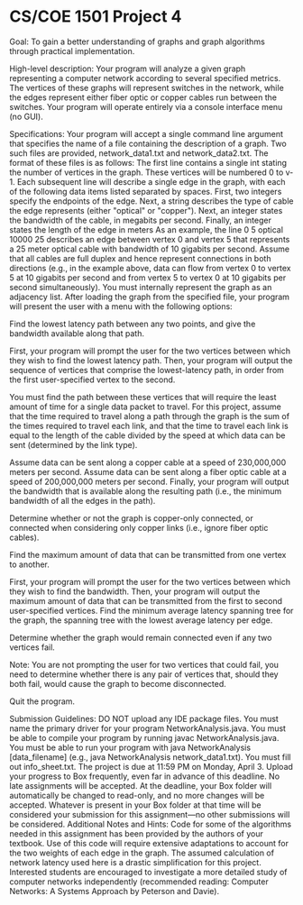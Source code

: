 # CS/COE 1501 Project 4
Goal:
To gain a better understanding of graphs and graph algorithms through practical implementation.

High-level description:
Your program will analyze a given graph representing a computer network according to several specified metrics. The vertices of these graphs will represent switches in the network, while the edges represent either fiber optic or copper cables run between the switches. Your program will operate entirely via a console interface menu (no GUI).

Specifications:
Your program will accept a single command line argument that specifies the name of a file containing the description of a graph. Two such files are provided, network_data1.txt and network_data2.txt. The format of these files is as follows:
The first line contains a single int stating the number of vertices in the graph. These vertices will be numbered 0 to v-1.
Each subsequent line will describe a single edge in the graph, with each of the following data items listed separated by spaces.
First, two integers specify the endpoints of the edge.
Next, a string describes the type of cable the edge represents (either "optical" or "copper").
Next, an integer states the bandwidth of the cable, in megabits per second.
Finally, an integer states the length of the edge in meters
As an example, the line 0 5 optical 10000 25 describes an edge between vertex 0 and vertex 5 that represents a 25 meter optical cable with bandwidth of 10 gigabits per second.
Assume that all cables are full duplex and hence represent connections in both directions (e.g., in the example above, data can flow from vertex 0 to vertex 5 at 10 gigabits per second and from vertex 5 to vertex 0 at 10 gigabits per second simultaneously).
You must internally represent the graph as an adjacency list.
After loading the graph from the specified file, your program will present the user with a menu with the following options:

Find the lowest latency path between any two points, and give the bandwidth available along that path.

First, your program will prompt the user for the two vertices between which they wish to find the lowest latency path.
Then, your program will output the sequence of vertices that comprise the lowest-latency path, in order from the first user-specified vertex to the second.

You must find the path between these vertices that will require the least amount of time for a single data packet to travel. For this project, assume that the time required to travel along a path through the graph is the sum of the times required to travel each link, and that the time to travel each link is equal to the length of the cable divided by the speed at which data can be sent (determined by the link type).

Assume data can be sent along a copper cable at a speed of 230,000,000 meters per second.
Assume data can be sent along a fiber optic cable at a speed of 200,000,000 meters per second.
Finally, your program will output the bandwidth that is available along the resulting path (i.e., the minimum bandwidth of all the edges in the path).

Determine whether or not the graph is copper-only connected, or connected when considering only copper links (i.e., ignore fiber optic cables).

Find the maximum amount of data that can be transmitted from one vertex to another.

First, your program will prompt the user for the two vertices between which they wish to find the bandwidth.
Then, your program will output the maximum amount of data that can be transmitted from the first to second user-specified vertices.
Find the minimum average latency spanning tree for the graph, the spanning tree with the lowest average latency per edge.

Determine whether the graph would remain connected even if any two vertices fail.

Note: You are not prompting the user for two vertices that could fail, you need to determine whether there is any pair of vertices that, should they both fail, would cause the graph to become disconnected.

Quit the program.

Submission Guidelines:
DO NOT upload any IDE package files.
You must name the primary driver for your program NetworkAnalysis.java.
You must be able to compile your program by running javac NetworkAnalysis.java.
You must be able to run your program with java NetworkAnalysis [data_filename] (e.g., java NetworkAnalysis network_data1.txt).
You must fill out info_sheet.txt.
The project is due at 11:59 PM on Monday, April 3. Upload your progress to Box frequently, even far in advance of this deadline. No late assignments will be accepted. At the deadline, your Box folder will automatically be changed to read-only, and no more changes will be accepted. Whatever is present in your Box folder at that time will be considered your submission for this assignment—no other submissions will be considered.
Additional Notes and Hints:
Code for some of the algorithms needed in this assignment has been provided by the authors of your textbook. Use of this code will require extensive adaptations to account for the two weights of each edge in the graph.
The assumed calculation of network latency used here is a drastic simplification for this project. Interested students are encouraged to investigate a more detailed study of computer networks independently (recommended reading: Computer Networks: A Systems Approach by Peterson and Davie).
